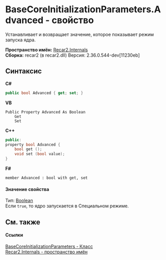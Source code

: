 # BaseCoreInitializationParameters.Advanced - свойство
 

Устанавливает и возвращает значение, которое показывает режим запуска ядра.

**Пространство имён:**&nbsp;<a href="6da04919-8d63-2c8f-14b3-136fe2e029ba">Recar2.Internals</a><br />**Сборка:**&nbsp;recar2 (в recar2.dll) Версия: 2.36.0.544-dev[11230eb]

## Синтаксис

**C#**<br />
``` C#
public bool Advanced { get; set; }
```

**VB**<br />
``` VB
Public Property Advanced As Boolean
	Get
	Set
```

**C++**<br />
``` C++
public:
property bool Advanced {
	bool get ();
	void set (bool value);
}
```

**F#**<br />
``` F#
member Advanced : bool with get, set

```


#### Значение свойства
Тип:&nbsp;<a href="http://msdn2.microsoft.com/ru-ru/library/a28wyd50" target="_blank">Boolean</a><br />Если `true`, то ядро запускается в Специальном режиме.

## См. также


#### Ссылки
<a href="bcb0609a-f3e9-5366-8c3f-78338d44cd0b">BaseCoreInitializationParameters - Класс</a><br /><a href="6da04919-8d63-2c8f-14b3-136fe2e029ba">Recar2.Internals - пространство имён</a><br />